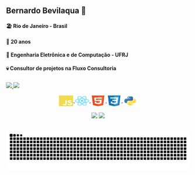 ## Bernardo Bevilaqua 👋
#### 🏖️ Rio de Janeiro - Brasil
#### 🔞 20 anos
#### 📜 Engenharia Eletrônica e de Computação - UFRJ
#### 💀 Consultor de projetos na Fluxo Consultoria

##
 <div>
  <a href="https://github.com/bernardobfg">
  <img height="180em" src="https://github-readme-stats.vercel.app/api?username=bernardobfg&show_icons=true&theme=tokyonight&include_all_commits=true&count_private=true"/>
  <img height="180em" src="https://github-readme-stats.vercel.app/api/top-langs/?username=bernardobfg&layout=compact&langs_count=7&theme=tokyonight"/>
</div>
 <br> 
<div align="center" marginTop="60px">
  <img align="center" alt="Js" height="30" width="40" src="https://raw.githubusercontent.com/devicons/devicon/master/icons/javascript/javascript-plain.svg">
    <img align="center" alt="React" height="30" width="40" src="https://raw.githubusercontent.com/devicons/devicon/master/icons/react/react-original.svg">
    <img align="center" alt="HTML" height="30" width="40" src="https://raw.githubusercontent.com/devicons/devicon/master/icons/html5/html5-original.svg">
    <img align="center" alt="CSS" height="30" width="40" src="https://raw.githubusercontent.com/devicons/devicon/master/icons/css3/css3-original.svg">
    <img align="center" alt="Python" height="30" width="40" src="https://raw.githubusercontent.com/devicons/devicon/master/icons/python/python-original.svg">   
 </div>
  <br>
  <div align="center">
    <a href = "mailto:bernardo.bfg@poli.ufrj.br"><img src="https://img.shields.io/badge/Gmail-D14836?style=for-the-badge&logo=gmail&logoColor=white" target="_blank"></a>
    <a href="https://www.linkedin.com/in/bernardo-bevilaqua/" target="_blank"><img src="https://img.shields.io/badge/-LinkedIn-%230077B5?style=for-the-badge&logo=linkedin&logoColor=white" target="_blank"></a> 
 </div>
  
  ##

  
  
![Snake animation](https://github.com/bernardobfg/bernardobfg/blob/output/github-contribution-grid-snake.svg)
